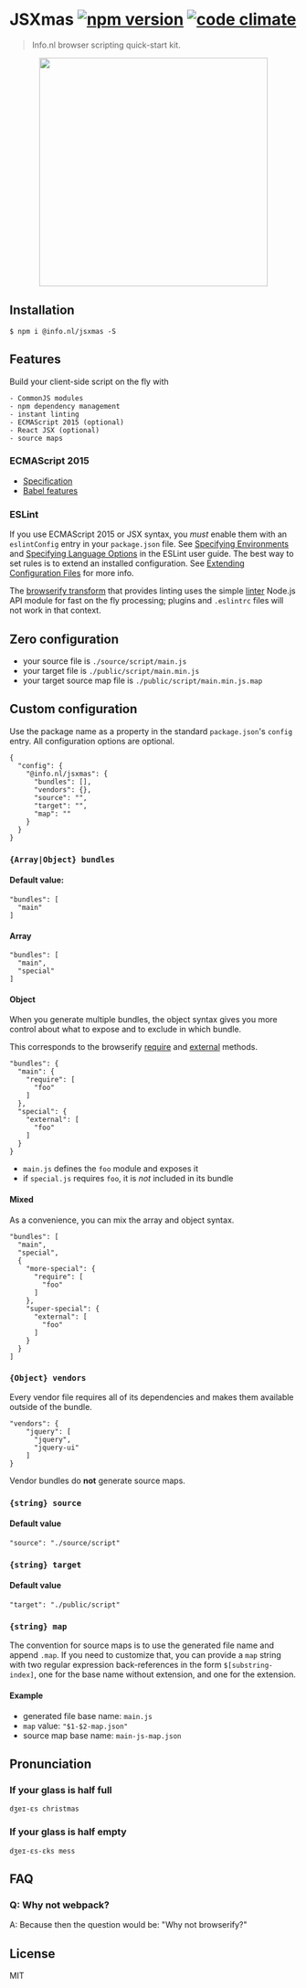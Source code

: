 # JSXmas [![npm version][npm-image]][npm-url] [![code climate][code-climate-image]][code-climate-url]

> Info.nl browser scripting quick-start kit.

<p align="center">
  <a href="https://info.nl/"><img 
    src="https://raw.githubusercontent.com/infonl/jsxmas/master/image/jsxmas.png"
    width="400"
    height="400"
  ></a>
</p>

## Installation

    $ npm i @info.nl/jsxmas -S

## Features

Build your client-side script on the fly with
 
    - CommonJS modules
    - npm dependency management
    - instant linting
    - ECMAScript 2015 (optional)
    - React JSX (optional)
    - source maps

### ECMAScript 2015

- [Specification](http://www.ecma-international.org/ecma-262/6.0/)
- [Babel features](http://kangax.github.io/compat-table/es6/#babel)

### ESLint

If you use ECMAScript 2015 or JSX syntax, you *must* enable them with an 
`eslintConfig` entry in your `package.json` file. See
[Specifying Environments](http://eslint.org/docs/user-guide/configuring#specifying-environments)
and
[Specifying Language Options](http://eslint.org/docs/user-guide/configuring#specifying-language-options) 
in the ESLint user guide. The best way to set rules is to extend an installed configuration. See
[Extending Configuration Files](http://eslint.org/docs/user-guide/configuring#extending-configuration-files)
for more info.

The [browserify transform](https://github.com/substack/browserify-handbook#transforms) 
that provides linting uses the simple 
[linter](http://eslint.org/docs/developer-guide/nodejs-api#linter)
Node.js API module for fast on the fly processing; 
plugins and `.eslintrc` files will not work in that context.

## Zero configuration

- your source file is `./source/script/main.js`
- your target file is `./public/script/main.min.js`
- your target source map file is `./public/script/main.min.js.map`
    
## Custom configuration

Use the package name as a property in the standard 
`package.json`'s `config` entry. 
All configuration options are optional.

    {
      "config": {
        "@info.nl/jsxmas": {
          "bundles": [],
          "vendors": {},
          "source": "",
          "target": "",
          "map": ""
        }
      }
    }

### `{Array|Object} bundles`

#### Default value: 

    "bundles": [
      "main"
    ]

#### Array

    "bundles": [
      "main",
      "special"
    ]
    
#### Object

When you generate multiple bundles, the object syntax gives
you more control about what to expose and to exclude in which bundle.

This corresponds to the browserify
[require](https://github.com/substack/node-browserify#brequirefile-opts)
and
[external](https://github.com/substack/node-browserify#bexternalfile)
methods.

    "bundles": {
      "main": {
        "require": [
          "foo"
        ]
      },
      "special": {
        "external": [
          "foo"
        ]
      }
    }
    
- `main.js` defines the `foo` module and exposes it
- if `special.js` requires `foo`, it is *not* included in its bundle 

#### Mixed

As a convenience, you can mix the array and object syntax.

    "bundles": [
      "main",
      "special", 
      {
        "more-special": {
          "require": [
            "foo"
          ]
        },
        "super-special": {
          "external": [
            "foo"
          ]
        }
      }
    ]

### `{Object} vendors`

Every vendor file requires all of its dependencies 
and makes them available outside of the bundle.

    "vendors": {
        "jquery": [
          "jquery",
          "jquery-ui"
        ]
    }

Vendor bundles do **not** generate source maps.

### `{string} source`

#### Default value

    "source": "./source/script"

### `{string} target`

#### Default value

    "target": "./public/script"

### `{string} map`

The convention for source maps is to use the generated file name and append `.map`.
If you need to customize that, you can provide a `map` string with two 
regular expression back-references in the form `$[substring-index]`, 
one for the base name without extension,
and one for the extension.

#### Example

- generated file base name: `main.js` 
- `map` value: `"$1-$2-map.json"`
- source map base name: `main-js-map.json` 

## Pronunciation

### If your glass is half full

    dʒeɪ-ɛs christmas

### If your glass is half empty

    dʒeɪ-ɛs-ɛks mess 

## FAQ

### Q: Why not webpack?

A: Because then the question would be: "Why not browserify?"

## License

MIT

[npm-image]: https://img.shields.io/npm/v/@info.nl/jsxmas.svg?style=flat-square
[npm-url]: https://www.npmjs.com/package/@info.nl/jsxmas
[code-climate-image]: https://img.shields.io/codeclimate/github/infonl/jsxmas.svg?style=flat-square
[code-climate-url]: https://codeclimate.com/github/infonl/jsxmas
